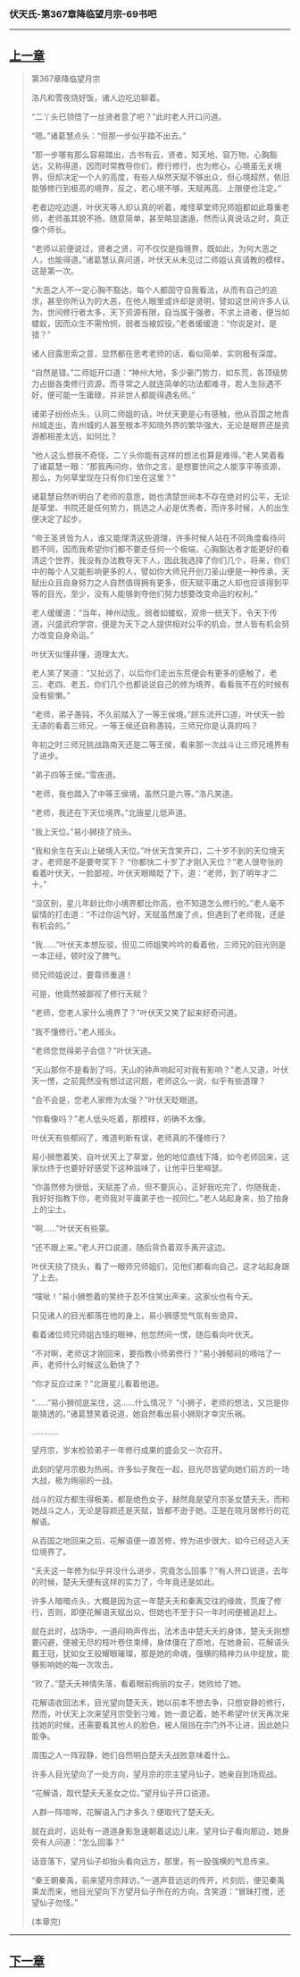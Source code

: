 ### 伏天氏-第367章降临望月宗-69书吧

--------
[上一章](./d08965710753115896d3ac63e550dc1f.md)
--------


>
>
>
>第367章降临望月宗
>
>洛凡和雪夜烧好饭，诸人边吃边聊着。
>
>“二丫头已领悟了一丝贤者意了吧？”此时老人开口问道。
>
>“嗯。”诸葛慧点头：“但那一步似乎踏不出去。”
>
>“那一步哪有那么容易踏出，古书有云，贤者，知天地、容万物，心胸豁达，又称得道，因而时常教导你们，修行修行，也为修心，心境虽无关境界，但却决定一个人的高度，有些人纵然天赋不够出众，但心境超然，依旧能够修行到极高的境界，反之，若心境不够，天赋再高、上限便也注定。”
>
>老者边吃边道，叶伏天等人却认真的听着，难怪草堂师兄师姐都如此尊重老师，老师虽其貌不扬，随意简单，甚至略显邋遢，然而认真说话之时，真正像个师长。
>
>“老师以前便说过，贤者之贤，可不仅仅是指境界，既如此，为何大恶之人，也能得道。”诸葛慧认真问道，叶伏天从未见过二师姐认真请教的模样，这是第一次。
>
>“大恶之人不一定心胸不豁达，每个人都固守自我看法，从而有自己的追求，甚至你所认为的大恶，在他人眼里或许却是贤明，譬如这世间许多人认为，世间修行者太多，天下资源有限，自当属于强者，不求上进者，便当如蝼蚁，因而众生不需怜悯，弱者当被奴役。”老者缓缓道：“你说是对，是错？”
>
>诸人目露思索之意，显然都在思考老师的话，看似简单，实则极有深度。
>
>“自然是错。”二师姐开口道：“神州大地，多少豪门势力，如东荒，各顶级势力占据各类修行资源，而寻常之人就连简单的功法都难寻，若人生际遇不好，便可能一生庸碌，并非世人都能得遇名师。”
>
>诸弟子纷纷点头，认同二师姐的话，叶伏天更是心有感触，他从百国之地青州城走出，青州城的人甚至根本不知晓外界的繁华强大，无论是眼界还是资源都相差太远，如何比？
>
>“他人这么想我不奇怪，二丫头你能有这样的想法也算是难得。”老人笑着看了诸葛慧一眼：“那我再问你，依你之言，是想要世间之人能享平等资源，那么，为何草堂现在只有你们坐在这里？”
>
>诸葛慧自然听明白了老师的意思，她也清楚世间本不存在绝对的公平，无论是草堂、书院还是任何势力，挑选之人必是优秀者，而许多时候，人的出生便决定了起步。
>
>“帝王圣贤皆为人，谁又能理清这些道理，许多时候人站在不同角度看待问题不同，因而我希望你们都不要走任何一个极端，心胸豁达者才能更好的看清这个世界，我没有办法教导天下人，因此我选择了你们几个，将来，你们中的每个人又能影响更多的人，譬如你大师兄开创刀圣山便是一种传承，天赋出众且自身努力之人自然值得拥有更多，但天赋平庸之人却也应该得到平等的目光，至少，没有人能够剥夺他们努力想要改变命运的权利。”
>
>老人缓缓道：“当年，神州动乱，弱者如蝼蚁，双帝一统天下，令天下传道，兴盛武府学宫，便是为天下之人提供相对公平的机会，世人皆有机会努力改变自身命运。”
>
>叶伏天似懂非懂，道理太大。
>
>老人笑了笑道：“又扯远了，以后你们走出东荒便会有更多的感触了，老三、老四、老五，你们几个也都说说自己的修为境界，看看我不在的时候有没有偷懒。”
>
>“老师，弟子愚钝，不久前踏入了一等王侯境。”顾东流开口道，叶伏天一脸无语的看着三师兄，一等王侯还自称愚钝，三师兄你是认真的吗？
>
>年初之时三师兄挑战路南天还是二等王侯，看来那一次战斗让三师兄境界有了进步。
>
>“弟子四等王侯。”雪夜道。
>
>“老师，我也踏入了中等王侯境，虽然只是六等。”洛凡笑道。
>
>“老师，我还在下天位境界。”北唐星儿低声道。
>
>“我上天位。”易小狮挠了挠头。
>
>“我和余生在天山上破境入天位。”叶伏天含笑开口，二十岁不到的天位境天才，老师是不是要夸奖下？
>“你都快二十岁了才刚入天位？”老人很夸张的看着叶伏天，一脸鄙视，叶伏天眼睛眨了下，道：“老师，到了明年才二十。”
>
>“没区别，星儿年龄比你小境界都比你高，也不知道怎么修行的。”老人毫不留情的打击道：“不过你运气好，天赋虽然废了点，但遇到了老师我，还是有机会的。”
>
>“我……”叶伏天本想反驳，但见二师姐笑吟吟的看着他，三师兄的目光则是一本正经，顿时没了脾气。
>
>师兄师姐说过，要尊师重道！
>
>可是，他竟然被鄙视了修行天赋？
>
>“老师，您老人家什么境界了？”叶伏天又笑了起来好奇问道。
>
>“我不懂修行。”老人摇头。
>
>“老师您觉得弟子会信？”叶伏天道。
>
>“天山那你不是看到了吗，天山的钟声响起可对我有影响？”老人又道，叶伏天一愣，之前竟然没有想过这问题，老师这么一说，似乎有些道理？
>
>“会不会是，您老人家修为太强？”叶伏天眨眼道。
>
>“你看像吗？”老人低头吃着，那模样，的确不太像。
>
>叶伏天有些郁闷了，难道判断有误，老师真的不懂修行？
>
>易小狮憋着笑，自叶伏天上了草堂，他的地位直线下降，如今老师回来，这家伙终于也要好好感受下这种滋味了，让他平日里嘚瑟。
>
>“你虽然修为很低，天赋差了点，但不要灰心，正好我吃完了，你随我走，我好好指教下你，老师我对平庸弟子也一视同仁。”老人站起身来，拍了拍身上的尘土。
>
>“啊……”叶伏天有些蒙。
>
>“还不跟上来。”老人开口说道，随后背负着双手离开这边。
>
>叶伏天挠了挠头，看了一眼师兄师姐们，见他们都看向自己，这才站起身跟了上去。
>
>“噗呲！”易小狮憋着的笑终于忍不住笑出声来，这家伙也有今天。
>
>只见诸人的目光都落在他的身上，易小狮感觉气氛有些诡异。
>
>看着诸位师兄师姐古怪的眼神，他忽然间一愣，随后看向叶伏天。
>
>“不对啊，老师这才刚回来，要指教小师弟修行？”易小狮郁闷的嘀咕了一声，老师什么时候这么勤快了？
>
>“你才反应过来？”北唐星儿看着他道。
>
>“……”易小狮彻底呆住，这……什么情况？
>“小狮子，老师的想法，又岂是你能猜透的。”诸葛慧笑着说道，她自然看出易小狮刚才幸灾乐祸。
>
>…………
>
>望月宗，岁末检验弟子一年修行成果的盛会又一次召开。
>
>此刻的望月宗极为热闹，许多仙子聚在一起，目光尽皆望向她们前方的一场大战，极为绚丽的一战。
>
>战斗的双方都生得极美，都是绝色女子，赫然竟是望月宗圣女楚夭夭，而和她战斗之人，无论是容颜还是天赋，皆都不逊于她，正是在晓月居修行的花解语。
>
>从百国之地回来之后，花解语便一直苦修，修为进步很大，如今已经迈入天位境界了。
>
>“夭夭这一年修为似乎并没什么进步，究竟怎么回事？”有人开口说道，去年的时候，楚夭夭便有这样的实力了，今年竟还是如此。
>
>许多人暗暗点头，大概是因为这一年楚夭夭和秦离交往的缘故，荒废了修行，否则，即便花解语天赋出众，但她也不至于只一年时间便被追赶上。
>
>就在此时，战场中，一道闷响声传出，法术击中楚夭夭的身体，楚夭夭刚想要闪避，便被无尽的枝叶卷住束缚，身体僵在了原地，在她身前，花解语头戴王冠，犹如女王般耀眼璀璨，那是她的命魂，强横的精神力从中绽放，能够影响她的每一次攻击。
>
>“败了。”楚夭夭神情失落，看着眼前绚丽的女子，她败给了她。
>
>花解语收回法术，目光望向楚夭夭，她以前本不想去争，只想安静的修行，然而，叶伏天上次来望月宗受到刁难，她一直记着，她不希望叶伏天再次来找她的时候，还需要看其他人的脸色，被人阻挡在宗门外不让进，因此她只能争。
>
>周围之人一阵寂静，她们自然明白楚夭夭战败意味着什么。
>
>许多人目光望向了一处方向，望月宗的宗主望月仙子，她亲自到场观战。
>
>“花解语，取代楚夭夭圣女之位。”望月仙子开口说道。
>
>人群一阵喧哗，花解语入门才多久？便取代了楚夭夭。
>
>就在此时，远处有一道道身影急速朝着这边儿来，望月仙子看向那边，她身旁有人问道：“怎么回事？”
>
>话音落下，望月仙子却抬头看向远方，那里，有一股强横的气息传来。
>
>“秦王朝秦禹，前来望月宗拜访。”一道声音远远的传开，片刻后，便见秦禹乘龙而来，他目光望向下方望月仙子所在的方向，含笑道：“冒昧打搅，还望仙子勿怪。”
>
>(本章完)
>
>

--------
[下一章](./f174047c79a48d8b90933da7a98aafdf.md)
--------
